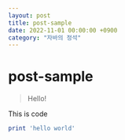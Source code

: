 ```yaml
---
layout: post
title: post-sample
date: 2022-11-01 00:00:00 +0900
category: "자바의 정석"
---
```

# post-sample
> Hello!

This is code
```ruby
print 'hello world'
```